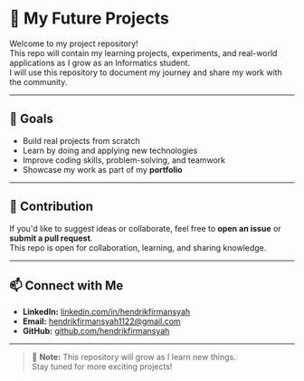 # 🚀 My Future Projects

Welcome to my project repository!  
This repo will contain my learning projects, experiments, and real-world applications as I grow as an Informatics student.  
I will use this repository to document my journey and share my work with the community.

---

## 📌 Goals
- Build real projects from scratch  
- Learn by doing and applying new technologies  
- Improve coding skills, problem-solving, and teamwork  
- Showcase my work as part of my **portfolio**  

---

## 🤝 Contribution
If you'd like to suggest ideas or collaborate, feel free to **open an issue** or **submit a pull request**.  
This repo is open for collaboration, learning, and sharing knowledge.

---

## 📫 Connect with Me
- **LinkedIn:** [linkedin.com/in/hendrikfirmansyah](https://linkedin.com)  
- **Email:** hendrikfirmansyah1122@gmail.com  
- **GitHub:** [github.com/hendrikfirmansyah](https://github.com)  

---

> 🌱 **Note:** This repository will grow as I learn new things.  
> Stay tuned for more exciting projects!


